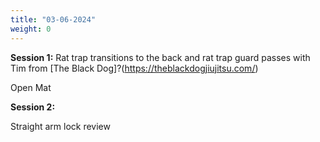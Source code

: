 ```yaml
---
title: "03-06-2024"
weight: 0
---
```


**Session 1:**
Rat trap transitions to the back and rat trap guard passes with Tim from [The Black Dog]?(https://theblackdogjiujitsu.com/)

Open Mat

**Session 2:**

Straight arm lock review